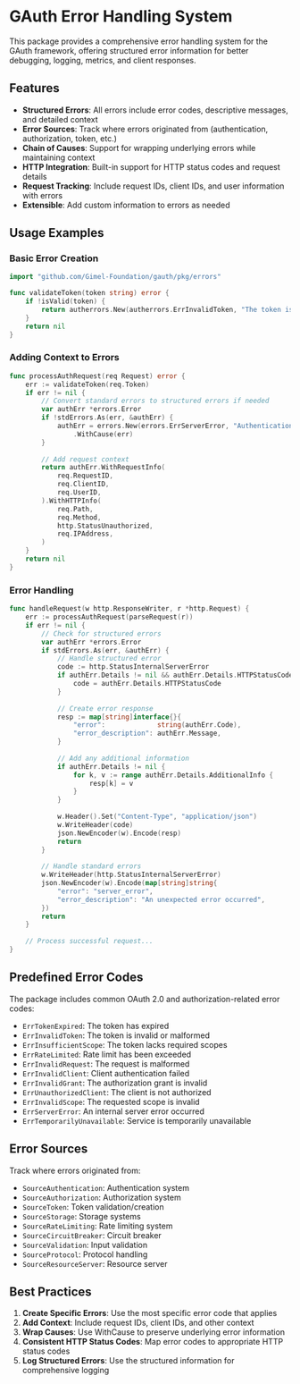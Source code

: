 # GAuth Error Handling System

This package provides a comprehensive error handling system for the GAuth framework, offering structured error information for better debugging, logging, metrics, and client responses.

## Features

- **Structured Errors**: All errors include error codes, descriptive messages, and detailed context
- **Error Sources**: Track where errors originated from (authentication, authorization, token, etc.)
- **Chain of Causes**: Support for wrapping underlying errors while maintaining context
- **HTTP Integration**: Built-in support for HTTP status codes and request details
- **Request Tracking**: Include request IDs, client IDs, and user information with errors
- **Extensible**: Add custom information to errors as needed

## Usage Examples

### Basic Error Creation

```go
import "github.com/Gimel-Foundation/gauth/pkg/errors"

func validateToken(token string) error {
    if !isValid(token) {
        return autherrors.New(autherrors.ErrInvalidToken, "The token is invalid or malformed")
    }
    return nil
}
```

### Adding Context to Errors

```go
func processAuthRequest(req Request) error {
    err := validateToken(req.Token)
    if err != nil {
        // Convert standard errors to structured errors if needed
        var authErr *errors.Error
        if !stdErrors.As(err, &authErr) {
            authErr = errors.New(errors.ErrServerError, "Authentication failed")
                .WithCause(err)
        }
        
        // Add request context
        return authErr.WithRequestInfo(
            req.RequestID,
            req.ClientID, 
            req.UserID,
        ).WithHTTPInfo(
            req.Path,
            req.Method,
            http.StatusUnauthorized,
            req.IPAddress,
        )
    }
    return nil
}
```

### Error Handling

```go
func handleRequest(w http.ResponseWriter, r *http.Request) {
    err := processAuthRequest(parseRequest(r))
    if err != nil {
        // Check for structured errors
        var authErr *errors.Error
        if stdErrors.As(err, &authErr) {
            // Handle structured error
            code := http.StatusInternalServerError
            if authErr.Details != nil && authErr.Details.HTTPStatusCode > 0 {
                code = authErr.Details.HTTPStatusCode
            }
            
            // Create error response
            resp := map[string]interface{}{
                "error":             string(authErr.Code),
                "error_description": authErr.Message,
            }
            
            // Add any additional information
            if authErr.Details != nil {
                for k, v := range authErr.Details.AdditionalInfo {
                    resp[k] = v
                }
            }
            
            w.Header().Set("Content-Type", "application/json")
            w.WriteHeader(code)
            json.NewEncoder(w).Encode(resp)
            return
        }
        
        // Handle standard errors
        w.WriteHeader(http.StatusInternalServerError)
        json.NewEncoder(w).Encode(map[string]string{
            "error": "server_error",
            "error_description": "An unexpected error occurred",
        })
        return
    }
    
    // Process successful request...
}
```

## Predefined Error Codes

The package includes common OAuth 2.0 and authorization-related error codes:

- `ErrTokenExpired`: The token has expired
- `ErrInvalidToken`: The token is invalid or malformed
- `ErrInsufficientScope`: The token lacks required scopes
- `ErrRateLimited`: Rate limit has been exceeded
- `ErrInvalidRequest`: The request is malformed
- `ErrInvalidClient`: Client authentication failed
- `ErrInvalidGrant`: The authorization grant is invalid
- `ErrUnauthorizedClient`: The client is not authorized
- `ErrInvalidScope`: The requested scope is invalid
- `ErrServerError`: An internal server error occurred
- `ErrTemporarilyUnavailable`: Service is temporarily unavailable

## Error Sources

Track where errors originated from:

- `SourceAuthentication`: Authentication system
- `SourceAuthorization`: Authorization system
- `SourceToken`: Token validation/creation
- `SourceStorage`: Storage systems
- `SourceRateLimiting`: Rate limiting system
- `SourceCircuitBreaker`: Circuit breaker
- `SourceValidation`: Input validation
- `SourceProtocol`: Protocol handling
- `SourceResourceServer`: Resource server

## Best Practices

1. **Create Specific Errors**: Use the most specific error code that applies
2. **Add Context**: Include request IDs, client IDs, and other context
3. **Wrap Causes**: Use WithCause to preserve underlying error information
4. **Consistent HTTP Status Codes**: Map error codes to appropriate HTTP status codes
5. **Log Structured Errors**: Use the structured information for comprehensive logging